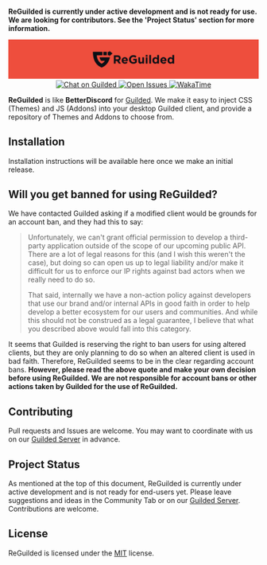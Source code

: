**ReGuilded is currently under active development and is not ready for use.  We are looking for contributors.  See the 'Project Status' section for more information.**

<p align="center">
  <img src="https://raw.githubusercontent.com/ReGuilded/ReGuilded/main/logo/banner.png" alt="ReGuilded Logo" />
  <a href="https://guilded.gg/ReGuilded">
    <img src="https://img.shields.io/static/v1?label=Chat%20on&message=Guilded&color=F5C400" alt="Chat on Guilded" />
  </a>
  <a href="https://github.com/ReGuilded/ReGuilded/issues">
    <img alt="Open Issues" src="https://img.shields.io/github/issues-raw/ReGuilded/ReGuilded">
  </a>
  <a href="https://wakatime.com/badge/github/ReGuilded/ReGuilded">
    <img alt="WakaTime" src="https://wakatime.com/badge/github/ReGuilded/ReGuilded.svg">
  </a>
</p>

**ReGuilded** is like **BetterDiscord** for [Guilded](https://guilded.gg).  We make it easy to inject CSS (Themes) and JS (Addons) into your desktop Guilded client, and provide a repository of Themes and Addons to choose from.

## Installation

Installation instructions will be available here once we make an initial release.

## Will you get banned for using ReGuilded?

We have contacted Guilded asking if a modified client would be grounds for an account ban, and they had this to say:

> Unfortunately, we can't grant official permission to develop a third-party application outside of the scope of our upcoming public API. There are a lot of legal reasons for this (and I wish this weren't the case), but doing so can open us up to legal liability and/or make it difficult for us to enforce our IP rights against bad actors when we really need to do so.
> 
> That said, internally we have a non-action policy against developers that use our brand and/or internal APIs in good faith in order to help develop a better ecosystem for our users and communities. And while this should not be construed as a legal guarantee, I believe that what you described above would fall into this category.

It seems that Guilded is reserving the right to ban users for using altered clients, but they are only planning to do so when an altered client is used in bad faith.  Therefore, ReGuilded seems to be in the clear regarding account bans.  **However, please read the above quote and make your own decision before using ReGuilded.  We are not responsible for account bans or other actions taken by Guilded for the use of ReGuilded.**

## Contributing

Pull requests and Issues are welcome.  You may want to coordinate with us on our [Guilded Server](https://guilded.gg/ReGuilded) in advance.

## Project Status

As mentioned at the top of this document, ReGuilded is currently under active development and is not ready for end-users yet.  Please leave suggestions and ideas in the Community Tab or on our [Guilded Server](https://guilded.gg/ReGuilded).  Contributions are welcome.

## License

ReGuilded is licensed under the [MIT](https://github.com/ReGuilded/ReGuilded/blob/main/LICENSE) license.
